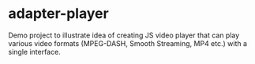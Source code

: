 # adapter-player
Demo project to illustrate idea of creating JS video player that can play various video formats (MPEG-DASH, Smooth Streaming, MP4 etc.) with a single interface.

